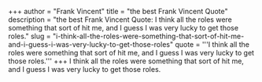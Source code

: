 +++
author = "Frank Vincent"
title = "the best Frank Vincent Quote"
description = "the best Frank Vincent Quote: I think all the roles were something that sort of hit me, and I guess I was very lucky to get those roles."
slug = "i-think-all-the-roles-were-something-that-sort-of-hit-me-and-i-guess-i-was-very-lucky-to-get-those-roles"
quote = '''I think all the roles were something that sort of hit me, and I guess I was very lucky to get those roles.'''
+++
I think all the roles were something that sort of hit me, and I guess I was very lucky to get those roles.
